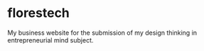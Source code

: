 # florestech
My business website for the submission of my design thinking in entrepreneurial mind subject. 
